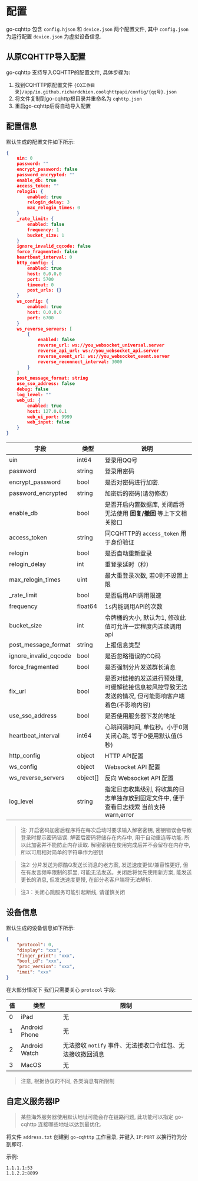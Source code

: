 # 配置

go-cqhttp 包含 `config.hjson` 和 `device.json` 两个配置文件, 其中 `config.json` 为运行配置 `device.json` 为虚拟设备信息.

## 从原CQHTTP导入配置

go-cqhttp 支持导入CQHTTP的配置文件, 具体步骤为: 

1. 找到CQHTTP原配置文件 `{CQ工作目录}/app/io.github.richardchien.coolqhttpapi/config/{qq号}.json`
2. 将文件复制到go-cqhttp根目录并重命名为 `cqhttp.json`
3. 重启go-cqhttp后将自动导入配置

## 配置信息

默认生成的配置文件如下所示: 

````json
{
    uin: 0
    password: ""
    encrypt_password: false
    password_encrypted: ""
    enable_db: true
    access_token: ""
    relogin: {
        enabled: true
        relogin_delay: 3
        max_relogin_times: 0
    }
    _rate_limit: {
        enabled: false
        frequency: 1
        bucket_size: 1
    }
    ignore_invalid_cqcode: false
    force_fragmented: false
    heartbeat_interval: 0
    http_config: {
        enabled: true
        host: 0.0.0.0
        port: 5700
        timeout: 0
        post_urls: {}
    }
    ws_config: {
        enabled: true
        host: 0.0.0.0
        port: 6700
    }
    ws_reverse_servers: [
        {
            enabled: false
            reverse_url: ws://you_websocket_universal.server
            reverse_api_url: ws://you_websocket_api.server
            reverse_event_url: ws://you_websocket_event.server
            reverse_reconnect_interval: 3000
        }
    ]
    post_message_format: string
    use_sso_address: false
    debug: false
    log_level: ""
    web_ui: {
        enabled: true
        host: 127.0.0.1
        web_ui_port: 9999
        web_input: false
    }
}

````

| 字段                  | 类型     | 说明                                                                                     |
| --------------------- | -------- | ---------------------------------------------------------------------------------------- |
| uin                   | int64    | 登录用QQ号                                                                               |
| password              | string   | 登录用密码                                                                               |
| encrypt_password      | bool     | 是否对密码进行加密.                                                                      |
| password_encrypted    | string   | 加密后的密码(请勿修改)                                                                   |
| enable_db             | bool     | 是否开启内置数据库, 关闭后将无法使用 **回复/撤回** 等上下文相关接口                      |
| access_token          | string   | 同CQHTTP的 `access_token`  用于身份验证                                                  |
| relogin               | bool     | 是否自动重新登录                                                                         |
| relogin_delay         | int      | 重登录延时（秒）                                                                         |
| max_relogin_times     | uint     | 最大重登录次数, 若0则不设置上限                                                          |
| _rate_limit           | bool     | 是否启用API调用限速                                                                      |
| frequency             | float64  | 1s内能调用API的次数                                                                      |
| bucket_size           | int      | 令牌桶的大小, 默认为1, 修改此值可允许一定程度内连续调用api                               |
| post_message_format   | string   | 上报信息类型                                                                             |
| ignore_invalid_cqcode | bool     | 是否忽略错误的CQ码                                                                       |
| force_fragmented      | bool     | 是否强制分片发送群长消息                                                                 |
| fix_url               | bool     | 是否对链接的发送进行预处理, 可缓解链接信息被风控导致无法发送的情况, 但可能影响客户端着色(不影响内容)|
| use_sso_address       | bool     | 是否使用服务器下发的地址                                                                 |
| heartbeat_interval    | int64    | 心跳间隔时间, 单位秒。小于0则关闭心跳, 等于0使用默认值(5秒)                              |
| http_config           | object   | HTTP API配置                                                                             |
| ws_config             | object   | Websocket API 配置                                                                       |
| ws_reverse_servers    | object[] | 反向 Websocket API 配置                                                                  |
| log_level             | string   | 指定日志收集级别, 将收集的日志单独存放到固定文件中, 便于查看日志线索 当前支持 warn,error |

> 注: 开启密码加密后程序将在每次启动时要求输入解密密钥, 密钥错误会导致登录时提示密码错误.
> 解密后密码将储存在内存中, 用于自动重连等功能. 所以此加密并不能防止内存读取.
> 解密密钥在使用完成后并不会留存在内存中, 所以可用相对简单的字符串作为密钥

> 注2: 分片发送为原酷Q发送长消息的老方案, 发送速度更优/兼容性更好, 但在有发言频率限制的群里, 可能无法发送。关闭后将优先使用新方案, 能发送更长的消息, 但发送速度更慢, 在部分老客户端将无法解析.

> 注3：关闭心跳服务可能引起断线, 请谨慎关闭

## 设备信息

默认生成的设备信息如下所示: 

``` json
{
	"protocol": 0,
	"display": "xxx",
	"finger_print": "xxx",
	"boot_id": "xxx",
	"proc_version": "xxx",
	"imei": "xxx"
}
```

在大部分情况下 我们只需要关心 `protocol` 字段: 

| 值  | 类型          | 限制                                                             |
| --- | ------------- | ---------------------------------------------------------------- |
| 0   | iPad          | 无                                                               |
| 1   | Android Phone | 无                                                               |
| 2   | Android Watch | 无法接收 `notify` 事件、无法接收口令红包、无法接收撤回消息            |
| 3   | MacOS         | 无                                                               |

> 注意, 根据协议的不同, 各类消息有所限制

## 自定义服务器IP

> 某些海外服务器使用默认地址可能会存在链路问题, 此功能可以指定 go-cqhttp 连接哪些地址以达到最优化.

将文件 `address.txt` 创建到 `go-cqhttp` 工作目录, 并键入 `IP:PORT` 以换行符为分割即可.

示例:
````
1.1.1.1:53
1.1.2.2:8899
````

